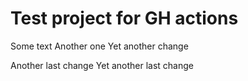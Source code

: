 # Test project for GH actions

Some text
Another one
Yet another change

Another last change
Yet another last change

